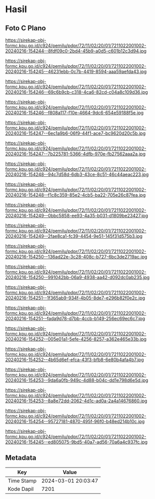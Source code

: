 # Hasil

## Foto C Plano

https://sirekap-obj-formc.kpu.go.id/c924/pemilu/pdpr/72/11/02/20/01/7211022001002-20240216-154244--8fdf09c0-2bd4-45b9-a0d5-c601b12c3d94.jpg

https://sirekap-obj-formc.kpu.go.id/c924/pemilu/pdpr/72/11/02/20/01/7211022001002-20240216-154245--46231ebb-0c7b-4419-8594-aaa59aefda43.jpg

https://sirekap-obj-formc.kpu.go.id/c924/pemilu/pdpr/72/11/02/20/01/7211022001002-20240216-154246--69c6b9cb-c318-4ca6-82cd-c04a8c109d36.jpg

https://sirekap-obj-formc.kpu.go.id/c924/pemilu/pdpr/72/11/02/20/01/7211022001002-20240216-154246--f808a117-f10e-4664-9dc6-654e59188f5e.jpg

https://sirekap-obj-formc.kpu.go.id/c924/pemilu/pdpr/72/11/02/20/01/7211022001002-20240216-154247--6ec1a9b6-06f9-44f1-ace7-bc9620d20c5b.jpg

https://sirekap-obj-formc.kpu.go.id/c924/pemilu/pdpr/72/11/02/20/01/7211022001002-20240216-154247--7b225781-5366-4dfb-970e-fb27562aaa2a.jpg

https://sirekap-obj-formc.kpu.go.id/c924/pemilu/pdpr/72/11/02/20/01/7211022001002-20240216-154248--94c7d58d-6db3-43ce-8c51-46c44aeac223.jpg

https://sirekap-obj-formc.kpu.go.id/c924/pemilu/pdpr/72/11/02/20/01/7211022001002-20240216-154248--f1c8c359-85e2-4cb5-ba22-705e26c87fea.jpg

https://sirekap-obj-formc.kpu.go.id/c924/pemilu/pdpr/72/11/02/20/01/7211022001002-20240216-154249--0bbc5858-ee93-4a35-b031-d1809be23427.jpg

https://sirekap-obj-formc.kpu.go.id/c924/pemilu/pdpr/72/11/02/20/01/7211022001002-20240216-154249--2fae8ca1-fc39-4454-9e51-145f31d575b3.jpg

https://sirekap-obj-formc.kpu.go.id/c924/pemilu/pdpr/72/11/02/20/01/7211022001002-20240216-154250--136ad22e-3c28-408c-b727-6bc3de2719ac.jpg

https://sirekap-obj-formc.kpu.go.id/c924/pemilu/pdpr/72/11/02/20/01/7211022001002-20240216-154250--991042bb-06a9-4938-aa42-d092dc0ab235.jpg

https://sirekap-obj-formc.kpu.go.id/c924/pemilu/pdpr/72/11/02/20/01/7211022001002-20240216-154251--1f365ab9-934f-4b05-8de7-e296b82f0e2c.jpg

https://sirekap-obj-formc.kpu.go.id/c924/pemilu/pdpr/72/11/02/20/01/7211022001002-20240216-154251--fada9d78-d7bb-4ccb-b149-256ec69ec6c7.jpg

https://sirekap-obj-formc.kpu.go.id/c924/pemilu/pdpr/72/11/02/20/01/7211022001002-20240216-154252--005e01a1-5efe-4256-8257-a362e465e33b.jpg

https://sirekap-obj-formc.kpu.go.id/c924/pemilu/pdpr/72/11/02/20/01/7211022001002-20240216-154252--4b65d6ef-efca-43f3-bfb8-6e80b4afa4b7.jpg

https://sirekap-obj-formc.kpu.go.id/c924/pemilu/pdpr/72/11/02/20/01/7211022001002-20240216-154253--9da6a0fb-949c-4d88-b04c-dd1e798d6e5d.jpg

https://sirekap-obj-formc.kpu.go.id/c924/pemilu/pdpr/72/11/02/20/01/7211022001002-20240216-154253--8a8e72dd-2062-4d1c-ad0a-2a4a14676860.jpg

https://sirekap-obj-formc.kpu.go.id/c924/pemilu/pdpr/72/11/02/20/01/7211022001002-20240216-154254--95727181-4870-495f-96f0-b48ed214b10c.jpg

https://sirekap-obj-formc.kpu.go.id/c924/pemilu/pdpr/72/11/02/20/01/7211022001002-20240216-154245--ed805075-9bd5-40a7-ad56-70a6a4c937fc.jpg


## Metadata

| Key        | Value               |
| ---------- | ------------------- |
| Time Stamp | 2024-03-01 20:03:47 |
| Kode Dapil | 7201                |



